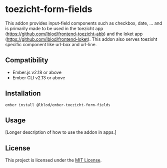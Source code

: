 toezicht-form-fields
==============================================================================

This addon provides input-field components such as checkbox, date, ... and is primarily made to be used in the toezicht app (https://github.com/lblod/frontend-toezicht-abb) and the loket app (https://github.com/lblod/frontend-loket). This addon also serves toezixht specific component like url-box and url-line.


Compatibility
------------------------------------------------------------------------------

* Ember.js v2.18 or above
* Ember CLI v2.13 or above


Installation
------------------------------------------------------------------------------

```
ember install @lblod/ember-toezicht-form-fields
```


Usage
------------------------------------------------------------------------------

[Longer description of how to use the addon in apps.]


License
------------------------------------------------------------------------------

This project is licensed under the [MIT License](LICENSE.md).
